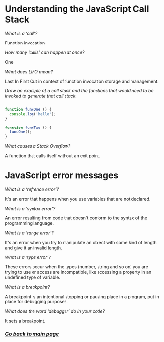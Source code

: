 # Understanding the JavaScript Call Stack

*What is a ‘call’?*

Function invocation

*How many ‘calls’ can happen at once?*

One

*What does LIFO mean?*

Last In First Out in context of function invocation storage and management.

*Draw an example of a call stack and the functions that would need to be invoked to generate that call stack.*

``` javascript

function funcOne () {
  console.log('hello');
}

function funcTwo () {
  funcOne();
}

```

*What causes a Stack Overflow?*

A function that calls itself without an exit point.

# JavaScript error messages

*What is a ‘refrence error’?*

It's an error that happens when you use variables that are not declared.

*What is a ‘syntax error’?*

An error resulting from code that doesn't conform to the syntax of the programming language.

*What is a ‘range error’?*

It's an error when you try to manipulate an object with some kind of length and give it an invalid length.

*What is a ‘type error’?*

These errors occur when the types (number, string and so on) you are trying to use or access are incompatible, like accessing a property in an undefined type of variable.

*What is a breakpoint?*

A breakpoint is an intentional stopping or pausing place in a program, put in place for debugging purposes.

*What does the word ‘debugger’ do in your code?*

It sets a breakpoint.

### [_Go back to main page_](README.md)